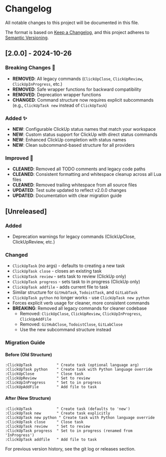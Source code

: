 # Changelog

All notable changes to this project will be documented in this file.

The format is based on [Keep a Changelog](https://keepachangelog.com/en/1.0.0/),
and this project adheres to [Semantic Versioning](https://semver.org/spec/v2.0.0.html).

## [2.0.0] - 2024-10-26

### Breaking Changes 🚨
- **REMOVED**: All legacy commands (`ClickUpClose`, `ClickUpReview`, `ClickUpInProgress`, etc.)
- **REMOVED**: Safe wrapper functions for backward compatibility  
- **REMOVED**: Deprecation wrapper functions
- **CHANGED**: Command structure now requires explicit subcommands (e.g., `ClickUpTask new` instead of `ClickUpTask`)

### Added ✨
- **NEW**: Configurable ClickUp status names that match your workspace
- **NEW**: Custom status support for ClickUp with direct status commands
- **NEW**: Enhanced ClickUp completion with status names
- **NEW**: Clean subcommand-based structure for all providers

### Improved 🔧
- **CLEANED**: Removed all TODO comments and legacy code paths
- **CLEANED**: Consistent formatting and whitespace cleanup across all Lua files
- **CLEANED**: Removed trailing whitespace from all source files
- **UPDATED**: Test suite updated to reflect v2.0.0 changes
- **UPDATED**: Documentation with clear migration guide

## [Unreleased]

### Added
 - Deprecation warnings for legacy commands (ClickUpClose, ClickUpReview, etc.)

### Changed
  - `ClickUpTask` (no args) - defaults to creating a new task
  - `ClickUpTask close` - closes an existing task
  - `ClickUpTask review` - sets task to review (ClickUp only)
  - `ClickUpTask progress` - sets task to in progress (ClickUp only)
  - `ClickUpTask addfile` - adds current file to task
  - Similar structure for `GitHubTask`, `TodoistTask`, and `GitLabTask`
   - `ClickUpTask python` no longer works - use `ClickUpTask new python`
   - Forces explicit verb usage for cleaner, more consistent commands
- **BREAKING**: Removed all legacy commands for cleaner codebase
  - Removed: `ClickUpClose`, `ClickUpReview`, `ClickUpInProgress`, `ClickUpAddFile`
  - Removed: `GitHubClose`, `TodoistClose`, `GitLabClose`  
  - Use the new subcommand structure instead

### Migration Guide

#### Before (Old Structure)
```vim
:ClickUpTask           " Create task (optional language arg)
:ClickUpTask python    " Create task with Python language override
:ClickUpClose          " Close task
:ClickUpReview         " Set to review
:ClickUpInProgress     " Set to in progress
:ClickUpAddFile        " Add file to task
```

#### After (New Structure)
```vim
:ClickUpTask           " Create task (defaults to 'new')
:ClickUpTask new       " Create task explicitly
:ClickUpTask new python " Create task with Python language override
:ClickUpTask close     " Close task
:ClickUpTask review    " Set to review
:ClickUpTask progress  " Set to in progress (renamed from 'InProgress')
:ClickUpTask addfile   " Add file to task
```

For previous version history, see the git log or releases section.
